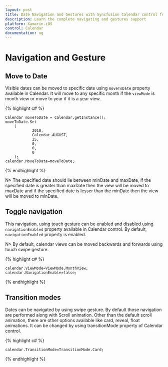 ```yaml
---
layout: post
title: Date Navigation and Gestures with Syncfusion Calendar control for Xamarin.iOS
description: Learn the complete navigating and gestures support
platform: Xamarin.iOS
control: Calendar
documentation: ug
---
```


# Navigation and Gesture

## Move to Date 

Visible dates can be moved to specific date using `moveToDate` property available in Calendar. It will move to any specific month if the `viewMode` is month view or move to year if it is a year view.

{% highlight c# %}

	Calendar moveToDate = Calendar.getInstance();   
    moveToDate.Set
        (
                2010,
                Calendar.AUGUST,
                25,
                0,
                0,
                0
        );
    calendar.MoveToDate=moveToDate;

{% endhighlight %}

N>  The specified date should lie between minDate and maxDate, if  the specified date is greater than maxDate then the view will be moved to maxDate and if the specified date is lesser than the minDate then the view will be moved to minDate.

## Toggle  navigation

This navigation, using touch gesture can be enabled and disabled using `navigationEnabled` property available in Calendar control. By default, `navigationEnabled` property is enabled.

N> By default, calendar views can be moved backwards and forwards using touch swipe gesture. 

{% highlight c# %}

    calendar.ViewMode=ViewMode.MonthView;
	calendar.NavigationEnable=false;

{% endhighlight %}

## Transition modes

Dates can be navigated by using swipe gesture. By default those navigation are performed along with Scroll animation. Other than the default scroll animation, there are other options available like card, reveal, float animations. It can be changed by using  transitionMode property of Calendar control.

{% highlight c# %}

    calendar.TransitionMode=TransitionMode.Card;
	
{% endhighlight %}

